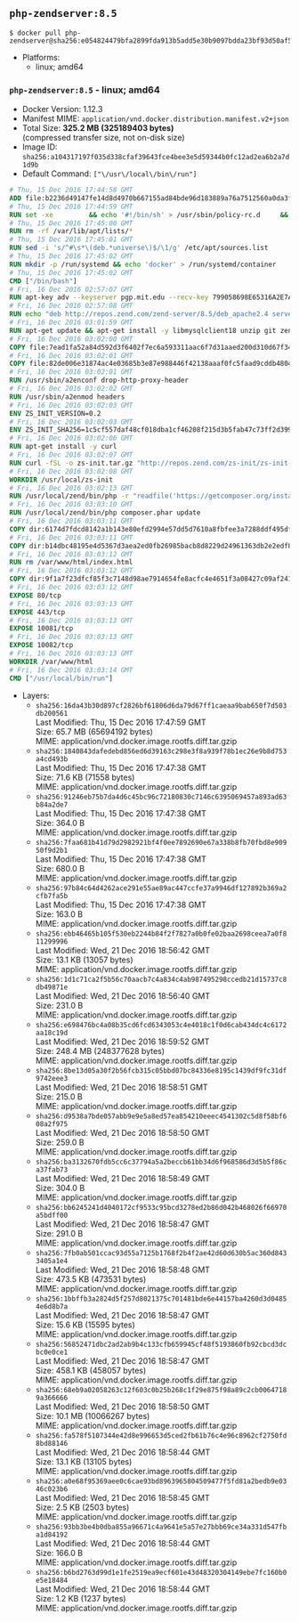## `php-zendserver:8.5`

```console
$ docker pull php-zendserver@sha256:e054824479bfa2899fda913b5add5e30b9097bdda23bf93d50af5520a47b20a7
```

-	Platforms:
	-	linux; amd64

### `php-zendserver:8.5` - linux; amd64

-	Docker Version: 1.12.3
-	Manifest MIME: `application/vnd.docker.distribution.manifest.v2+json`
-	Total Size: **325.2 MB (325189403 bytes)**  
	(compressed transfer size, not on-disk size)
-	Image ID: `sha256:a104317197f035d338cfaf39643fce4bee3e5d59344b0fc12ad2ea6b2a7d1d9b`
-	Default Command: `["\/usr\/local\/bin\/run"]`

```dockerfile
# Thu, 15 Dec 2016 17:44:58 GMT
ADD file:b2236d49147fe14d8d4970b667155ad84bde96d183889a76a7512560a0da3f82 in / 
# Thu, 15 Dec 2016 17:44:59 GMT
RUN set -xe 		&& echo '#!/bin/sh' > /usr/sbin/policy-rc.d 	&& echo 'exit 101' >> /usr/sbin/policy-rc.d 	&& chmod +x /usr/sbin/policy-rc.d 		&& dpkg-divert --local --rename --add /sbin/initctl 	&& cp -a /usr/sbin/policy-rc.d /sbin/initctl 	&& sed -i 's/^exit.*/exit 0/' /sbin/initctl 		&& echo 'force-unsafe-io' > /etc/dpkg/dpkg.cfg.d/docker-apt-speedup 		&& echo 'DPkg::Post-Invoke { "rm -f /var/cache/apt/archives/*.deb /var/cache/apt/archives/partial/*.deb /var/cache/apt/*.bin || true"; };' > /etc/apt/apt.conf.d/docker-clean 	&& echo 'APT::Update::Post-Invoke { "rm -f /var/cache/apt/archives/*.deb /var/cache/apt/archives/partial/*.deb /var/cache/apt/*.bin || true"; };' >> /etc/apt/apt.conf.d/docker-clean 	&& echo 'Dir::Cache::pkgcache ""; Dir::Cache::srcpkgcache "";' >> /etc/apt/apt.conf.d/docker-clean 		&& echo 'Acquire::Languages "none";' > /etc/apt/apt.conf.d/docker-no-languages 		&& echo 'Acquire::GzipIndexes "true"; Acquire::CompressionTypes::Order:: "gz";' > /etc/apt/apt.conf.d/docker-gzip-indexes 		&& echo 'Apt::AutoRemove::SuggestsImportant "false";' > /etc/apt/apt.conf.d/docker-autoremove-suggests
# Thu, 15 Dec 2016 17:45:00 GMT
RUN rm -rf /var/lib/apt/lists/*
# Thu, 15 Dec 2016 17:45:01 GMT
RUN sed -i 's/^#\s*\(deb.*universe\)$/\1/g' /etc/apt/sources.list
# Thu, 15 Dec 2016 17:45:02 GMT
RUN mkdir -p /run/systemd && echo 'docker' > /run/systemd/container
# Thu, 15 Dec 2016 17:45:02 GMT
CMD ["/bin/bash"]
# Fri, 16 Dec 2016 02:57:07 GMT
RUN apt-key adv --keyserver pgp.mit.edu --recv-key 799058698E65316A2E7A4FF42EAE1437F7D2C623
# Fri, 16 Dec 2016 02:57:08 GMT
RUN echo "deb http://repos.zend.com/zend-server/8.5/deb_apache2.4 server non-free" >> /etc/apt/sources.list.d/zend-server.list
# Fri, 16 Dec 2016 03:01:59 GMT
RUN apt-get update && apt-get install -y libmysqlclient18 unzip git zend-server-php-5.6 && /usr/local/zend/bin/zendctl.sh stop
# Fri, 16 Dec 2016 03:02:00 GMT
COPY file:7ead1fa52a84d592d3f6402f7ec6a593311aac6f7d31aaed200d310d67f34d54 in /etc/ 
# Fri, 16 Dec 2016 03:02:01 GMT
COPY file:82de006e31874ac4e03685b3e87e988446f42138aaaf0fc5faad9cddb48040ba in /etc/apache2/conf-available 
# Fri, 16 Dec 2016 03:02:01 GMT
RUN /usr/sbin/a2enconf drop-http-proxy-header
# Fri, 16 Dec 2016 03:02:02 GMT
RUN /usr/sbin/a2enmod headers
# Fri, 16 Dec 2016 03:02:03 GMT
ENV ZS_INIT_VERSION=0.2
# Fri, 16 Dec 2016 03:02:03 GMT
ENV ZS_INIT_SHA256=1c5cf557daf48cf018dba1cf46208f215d3b5fab47c73ff2d39988581ebd6932
# Fri, 16 Dec 2016 03:02:06 GMT
RUN apt-get install -y curl
# Fri, 16 Dec 2016 03:02:07 GMT
RUN curl -fSL -o zs-init.tar.gz "http://repos.zend.com/zs-init/zs-init-docker-${ZS_INIT_VERSION}.tar.gz"     && echo "${ZS_INIT_SHA256} *zs-init.tar.gz" | sha256sum -c -     && mkdir /usr/local/zs-init     && tar xzf zs-init.tar.gz --strip-components=1 -C /usr/local/zs-init     && rm zs-init.tar.gz
# Fri, 16 Dec 2016 03:02:08 GMT
WORKDIR /usr/local/zs-init
# Fri, 16 Dec 2016 03:02:13 GMT
RUN /usr/local/zend/bin/php -r "readfile('https://getcomposer.org/installer');" | /usr/local/zend/bin/php
# Fri, 16 Dec 2016 03:03:10 GMT
RUN /usr/local/zend/bin/php composer.phar update
# Fri, 16 Dec 2016 03:03:11 GMT
COPY dir:6174d7fdcd8142a1b143e80efd2994e57dd5d7610a8fbfee3a7288ddf495dfdf in /usr/local/bin 
# Fri, 16 Dec 2016 03:03:11 GMT
COPY dir:b14dbc48195e4d5367d3aea2ed0fb26985bacb8d8229d24961363db2e2edf8f0 in /usr/local/zend/var/plugins/ 
# Fri, 16 Dec 2016 03:03:12 GMT
RUN rm /var/www/html/index.html
# Fri, 16 Dec 2016 03:03:12 GMT
COPY dir:9f1a7f23dfcf85f3c7148d98ae7914654fe8acfc4e4651f3a08427c09af24198 in /var/www/html 
# Fri, 16 Dec 2016 03:03:12 GMT
EXPOSE 80/tcp
# Fri, 16 Dec 2016 03:03:13 GMT
EXPOSE 443/tcp
# Fri, 16 Dec 2016 03:03:13 GMT
EXPOSE 10081/tcp
# Fri, 16 Dec 2016 03:03:13 GMT
EXPOSE 10082/tcp
# Fri, 16 Dec 2016 03:03:13 GMT
WORKDIR /var/www/html
# Fri, 16 Dec 2016 03:03:14 GMT
CMD ["/usr/local/bin/run"]
```

-	Layers:
	-	`sha256:16da43b30d897cf2826bf61806d6da79d67ff1caeaa9bab650f7d503db200561`  
		Last Modified: Thu, 15 Dec 2016 17:47:59 GMT  
		Size: 65.7 MB (65694192 bytes)  
		MIME: application/vnd.docker.image.rootfs.diff.tar.gzip
	-	`sha256:1840843dafedebd856ed6d39163c298e3f8a939f78b1ec26e9b8d753a4cd493b`  
		Last Modified: Thu, 15 Dec 2016 17:47:38 GMT  
		Size: 71.6 KB (71558 bytes)  
		MIME: application/vnd.docker.image.rootfs.diff.tar.gzip
	-	`sha256:91246eb75b7da4d6c45bc96c72180830c7146c6395069457a893ad63b84a2de7`  
		Last Modified: Thu, 15 Dec 2016 17:47:38 GMT  
		Size: 364.0 B  
		MIME: application/vnd.docker.image.rootfs.diff.tar.gzip
	-	`sha256:7faa681b41d79d2982921bf4f0ee7892690e67a338b8fb70fbd8e90950f9d2b1`  
		Last Modified: Thu, 15 Dec 2016 17:47:38 GMT  
		Size: 680.0 B  
		MIME: application/vnd.docker.image.rootfs.diff.tar.gzip
	-	`sha256:97b84c64d4262ace291e55ae89ac447ccfe37a9946df127892b369a2cfb7fa5b`  
		Last Modified: Thu, 15 Dec 2016 17:47:38 GMT  
		Size: 163.0 B  
		MIME: application/vnd.docker.image.rootfs.diff.tar.gzip
	-	`sha256:ebb46465b105f530eb2244b84f2f7827a0b0fe02baa2698ceea7a0f811299996`  
		Last Modified: Wed, 21 Dec 2016 18:56:42 GMT  
		Size: 13.1 KB (13057 bytes)  
		MIME: application/vnd.docker.image.rootfs.diff.tar.gzip
	-	`sha256:1d1c71ca2f5b56c70aacb7c4a834c4ab987495298ccedb21d15737c8db49871e`  
		Last Modified: Wed, 21 Dec 2016 18:56:40 GMT  
		Size: 231.0 B  
		MIME: application/vnd.docker.image.rootfs.diff.tar.gzip
	-	`sha256:e698476bc4a08b35cd6fcd6343053c4e4018c1f0d6cab434dc4c6172aa18c19d`  
		Last Modified: Wed, 21 Dec 2016 18:59:52 GMT  
		Size: 248.4 MB (248377628 bytes)  
		MIME: application/vnd.docker.image.rootfs.diff.tar.gzip
	-	`sha256:8be13d05a30f2b56fcb315c05bbd07bc84336e8195c1439df9fc31df9742eee3`  
		Last Modified: Wed, 21 Dec 2016 18:58:51 GMT  
		Size: 215.0 B  
		MIME: application/vnd.docker.image.rootfs.diff.tar.gzip
	-	`sha256:d9538a7bde057abb9e9e5a8ed57ea854210eeec4541302c5d8f58bf608a2f975`  
		Last Modified: Wed, 21 Dec 2016 18:58:50 GMT  
		Size: 259.0 B  
		MIME: application/vnd.docker.image.rootfs.diff.tar.gzip
	-	`sha256:ba3132670fdb5cc6c37794a5a2beccb61bb34d6f968586d3d5b5f86ca37fab73`  
		Last Modified: Wed, 21 Dec 2016 18:58:49 GMT  
		Size: 304.0 B  
		MIME: application/vnd.docker.image.rootfs.diff.tar.gzip
	-	`sha256:bb6245241d4040172cf9533c95bcd3278ed2b86d042b468026f66970a5bdff00`  
		Last Modified: Wed, 21 Dec 2016 18:58:47 GMT  
		Size: 291.0 B  
		MIME: application/vnd.docker.image.rootfs.diff.tar.gzip
	-	`sha256:7fb0ab501ccac93d55a7125b1768f2b4f2ae42d60d630b5ac360d8433405a1e4`  
		Last Modified: Wed, 21 Dec 2016 18:58:48 GMT  
		Size: 473.5 KB (473531 bytes)  
		MIME: application/vnd.docker.image.rootfs.diff.tar.gzip
	-	`sha256:1bbffb3a2824d5f257d8021375c701481bde6e44157ba4260d3d04854e6d8b7a`  
		Last Modified: Wed, 21 Dec 2016 18:58:47 GMT  
		Size: 15.6 KB (15595 bytes)  
		MIME: application/vnd.docker.image.rootfs.diff.tar.gzip
	-	`sha256:56852471dbc2ad2ab9b4c133cfb659945cf48f5193860fb92cbcd3dcbc0e0ce1`  
		Last Modified: Wed, 21 Dec 2016 18:58:47 GMT  
		Size: 458.1 KB (458057 bytes)  
		MIME: application/vnd.docker.image.rootfs.diff.tar.gzip
	-	`sha256:68eb9a02058263c12f603c0b25b268c1f29e875f98a89c2cb00647189a366666`  
		Last Modified: Wed, 21 Dec 2016 18:58:50 GMT  
		Size: 10.1 MB (10066267 bytes)  
		MIME: application/vnd.docker.image.rootfs.diff.tar.gzip
	-	`sha256:fa578f5107344e42d8e996653d5ced2fb61b76c4e96c8962cf2750fd8bd88146`  
		Last Modified: Wed, 21 Dec 2016 18:58:44 GMT  
		Size: 13.1 KB (13105 bytes)  
		MIME: application/vnd.docker.image.rootfs.diff.tar.gzip
	-	`sha256:a0e68f95369aee0c6cae93bd8963965804509477f5fd81a2bedb9e0346c023b6`  
		Last Modified: Wed, 21 Dec 2016 18:58:45 GMT  
		Size: 2.5 KB (2503 bytes)  
		MIME: application/vnd.docker.image.rootfs.diff.tar.gzip
	-	`sha256:93bb3be4b0dba855a96671c4a9641e5a57e27bbb69ce34a331d547fba1d84192`  
		Last Modified: Wed, 21 Dec 2016 18:58:44 GMT  
		Size: 166.0 B  
		MIME: application/vnd.docker.image.rootfs.diff.tar.gzip
	-	`sha256:b6bd2763d99d1e1fe2519ea9ecf601e43d48320304149ebe7fc160b0e5e18484`  
		Last Modified: Wed, 21 Dec 2016 18:58:44 GMT  
		Size: 1.2 KB (1237 bytes)  
		MIME: application/vnd.docker.image.rootfs.diff.tar.gzip
